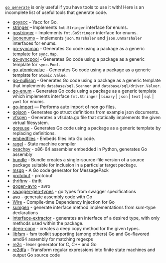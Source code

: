 [`go generate`](https://blog.golang.org/generate) is only useful if you have tools to use it with! Here is an incomplete list of useful tools that generate code.

* [goyacc](https://godoc.org/golang.org/x/tools/cmd/goyacc) – Yacc for Go.
* [stringer](https://godoc.org/golang.org/x/tools/cmd/stringer) – Implements `fmt.Stringer` interface for enums.
* [gostringer](https://godoc.org/github.com/sourcegraph/gostringer) – Implements `fmt.GoStringer` interface for enums.
* [jsonenums](https://github.com/campoy/jsonenums) – Implements `json.Marshaler` and `json.Unmarshaler` interfaces for enums.
* [go-syncmap](https://pkg.go.dev/github.com/searKing/golang/tools/cmd/go-syncmap) - Generates Go code using a package as a generic template for `sync.Map`.
* [go-syncpool](https://pkg.go.dev/github.com/searKing/golang/tools/cmd/go-syncpool) - Generates Go code using a package as a generic template for `sync.Pool`.
* [go-atomicvalue](https://pkg.go.dev/github.com/searKing/golang/tools/cmd/go-atomicvalue) - Generates Go code using a package as a generic template for `atomic.Value`.
* [go-nulljson](https://pkg.go.dev/github.com/searKing/golang/tools/cmd/go-nulljson) - Generates Go code using a package as a generic template that implements `database/sql.Scanner` and `database/sql/driver.Valuer`.
* [go-enum](https://pkg.go.dev/github.com/searKing/golang/tools/cmd/go-enum) - Generates Go code using a package as a generic template which implements interface `fmt.Stringer` | `binary` | `json` | `text` | `sql` | `yaml` for enums.
* [go-import](https://pkg.go.dev/github.com/searKing/golang/tools/cmd/go-import) — Performs auto import of non go files.
* [gojson](https://github.com/ChimeraCoder/gojson) - Generates go struct definitions from example json documents.
* [vfsgen](https://github.com/shurcooL/vfsgen) - Generates a vfsdata.go file that statically implements the given virtual filesystem.
* [goreuse](https://github.com/dc0d/goreuse) - Generates Go code using a package as a generic template by replacing definitions.
* [embedfiles](https://4d63.com/embedfiles) - Embeds files into Go code.
* [ragel](https://www.colm.net/open-source/ragel/) - State machine compiler
* [peachpy](https://github.com/Maratyszcza/PeachPy) - x86-64 assembler embedded in Python, generates Go assembly
* [bundle](https://godoc.org/golang.org/x/tools/cmd/bundle) - Bundle creates a single-source-file version of a source package suitable for inclusion in a particular target package.
* [msgp](https://github.com/tinylib/msgp) - A Go code generator for MessagePack
* [protobuf](https://github.com/golang/protobuf) - protobuf
* [thriftrw](https://github.com/thriftrw/thriftrw-go) - thrift
* [gogen-avro](https://github.com/actgardner/gogen-avro) - avro
* [swagger-gen-types](https://github.com/dnephin/swagger-gen-types) - go types from swagger specifications
* [avo](https://github.com/mmcloughlin/avo) - generate assembly code with Go
* [Wire](https://github.com/google/wire) - Compile-time Dependency Injection for Go
* [sumgen](https://github.com/smasher164/sumgen) - generate interface method implementations from sum-type declarations
* [interface-extractor](https://github.com/urandom/interface-extractor) - generates an interface of a desired type, with only methods used within the package.
* [deep-copy](https://github.com/globusdigital/deep-copy) - creates a deep copy method for the given types.
* [libfsm](https://github.com/katef/libfsm) - fsm toolkit supporting (among others) Go and Go-flavored amd64 assembly for matching regexps
* [re2c](https://re2c.org/index.html) - lexer generator for C, C++ and Go
* [re2dfa](https://gitlab.com/opennota/re2dfa) - Transform regular expressions into finite state machines and output Go source code

